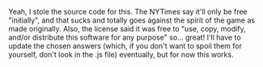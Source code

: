 Yeah, I stole the source code for this. The NYTimes say it'll only be free "initially", and that sucks and totally goes against the spirit of the game as made originally. Also, the license said it was free to "use, copy, modify, and/or distribute this software for any purpose" so... great! I'll have to update the chosen answers (which, if you don't want to spoil them for yourself, don't look in the .js file) eventually, but for now this works.
